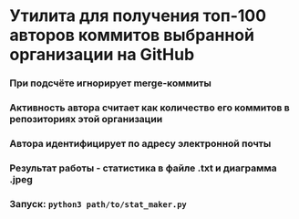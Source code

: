 # Утилита для получения топ-100 авторов коммитов выбранной организации на GitHub
### При подсчёте игнорирует merge-коммиты
### Активность автора считает как количество его коммитов в репозиториях этой организации
### Автора идентифицирует по адресу электронной почты
### Результат работы - статистика в файле .txt и диаграмма .jpeg
### Запуск: `python3 path/to/stat_maker.py`